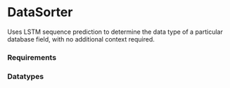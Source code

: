 # DataSorter

Uses LSTM sequence prediction to determine the data type of a particular database field, with no additional context required.

### Requirements



### Datatypes


